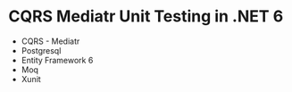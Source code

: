 # CQRS Mediatr Unit Testing in .NET 6

- CQRS - Mediatr
- Postgresql
- Entity Framework 6
- Moq
- Xunit
